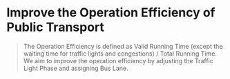 # Improve the Operation Efficiency of Public Transport

> The Operation Efficiency is defined as Valid Running Time (except the waiting time for traffic lights and congestions) / Total Running Time. We aim to improve the operation efficiency by adjusting the Traffic Light Phase and assigning Bus Lane.